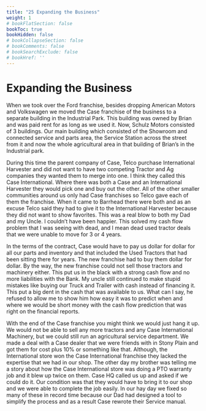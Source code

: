 ```yaml
---
title: "25 Expanding the Business"
weight: 1
# bookFlatSection: false
bookToc: true
bookHidden: false
# bookCollapseSection: false
# bookComments: false
# bookSearchExclude: false
# bookHref: ''
---
```

# Expanding the Business
When we took over the Ford franchise, besides dropping American Motors and Volkswagen we moved the Case franchise of the business to a separate building in the Industrial Park.  This building was owned by Brian and was paid rent for as long as we used it.  Now, Schulz Motors consisted of 3 buildings.  Our main building which consisted of the Showroom and connected service and parts area, the Service Station across the street from it and now the whole agricultural area in that building of Brian’s in the Industrial park.

During this time the parent company of Case, Telco purchase International Harvester and did not want to have two competing Tractor and Ag companies they wanted them to merge into one.  I think they called this Case International.  Where there was both a Case and an International Harvester they would pick one and buy out the other.  All of the other smaller communities around us only had Case franchises so Telco gave each of them the franchise.  When it came to Barrhead there were both and as an excuse Telco said they had to give it to the International Harvester because they did not want to show favorites.  This was a real blow to both my Dad and my Uncle.  I couldn’t have been happier.  This solved my cash flow problem that I was seeing with dead, and I mean dead used tractor deals that we were unable to move for 3 or 4 years.

In the terms of the contract, Case would have to pay us dollar for dollar for all our parts and inventory and that included the Used Tractors that had been sitting there for years.  The new franchise had to buy them dollar for dollar.  By the way, the new franchise could not sell those tractors and machinery either.  This put us in the black with a strong cash flow and no more liabilities with the Bank.  My uncle still continued to make stupid mistakes like buying our Truck and Trailer with cash instead of financing it.  This put a big dent in the cash that was available to us.  What can I say, he refused to allow me to show him how easy it was to predict when and where we would be short money with the cash flow prediction that was right on the financial reports. 

With the end of the Case franchise you might think we would just hang it up.  We would not be able to sell any more tractors and any Case International Machinery, but we could still run an agricultural service department.  We made a deal with a Case dealer that we were friends with in Stony Plain and got them for cost plus 10% or something like that.  Although, the International store won the Case International franchise they lacked the expertise that we had in our shop.  The other day my brother was telling me a story about how the Case International store was doing a PTO warranty job and it blew up twice on them.  Case HQ called us up and asked if we could do it.  Our condition was that they would have to bring it to our shop and we were able to complete the job easily.  In our hay day we fixed so many of these in record time because our Dad had designed a tool to simplify the process and as a result Case rewrote their Service manual.

